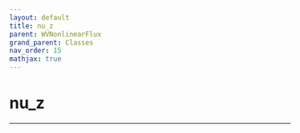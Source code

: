 ```yaml
---
layout: default
title: nu_z
parent: WVNonlinearFlux
grand_parent: Classes
nav_order: 15
mathjax: true
---
```


#  nu_z




---


